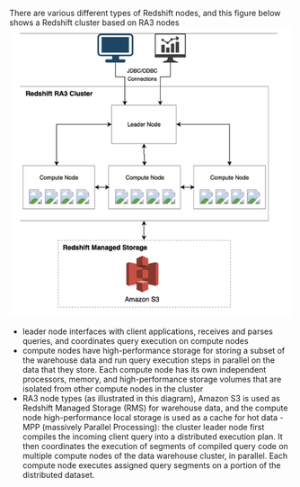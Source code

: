  There are various different types of Redshift nodes, and this figure below shows a Redshift cluster based on RA3 nodes
![](../images/redshift_cluster.png)
-  leader node interfaces with client applications, receives and parses queries, and coordinates query execution on compute nodes
- compute nodes have high-performance storage for storing a subset of the warehouse data and run query execution steps in parallel on the data that they store. Each compute node has its own independent processors, memory, and high-performance storage volumes that are isolated from other compute nodes in the cluster
- RA3 node types (as illustrated in this diagram), Amazon S3 is used as Redshift Managed Storage (RMS) for warehouse data, and the compute node high-performance local storage is used as a cache for hot data
-MPP (massively Parallel Processing): the cluster leader node first compiles the incoming client query into a distributed execution plan. It then coordinates the execution of segments of compiled query code on multiple compute nodes of the data warehouse cluster, in parallel. Each compute node executes assigned query segments on a portion of the distributed dataset.